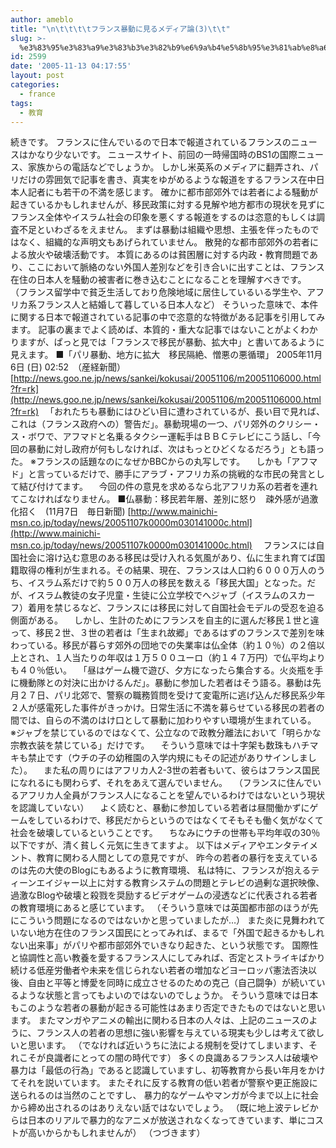 ```yaml
---
author: ameblo
title: "\n\t\t\t\tフランス暴動に見るメディア論(3)\t\t"
slug: >-
  %e3%83%95%e3%83%a9%e3%83%b3%e3%82%b9%e6%9a%b4%e5%8b%95%e3%81%ab%e8%a6%8b%e3%82%8b%e3%83%a1%e3%83%87%e3%82%a3%e3%82%a2%e8%ab%963
id: 2599
date: '2005-11-13 04:17:55'
layout: post
categories:
  - france
tags:
  - 教育
---
```


続きです。 フランスに住んでいるので日本で報道されているフランスのニュースはかなり少ないです。 ニュースサイト、前回の一時帰国時のBS1の国際ニュース、家族からの電話などでしょうか。 しかし米英系のメディアに翻弄され、パリだけの雰囲気で記事を書き、真実をゆがめるような報道をするフランス在中日本人記者にも若干の不満を感じます。 確かに都市部郊外では若者による騒動が起きているかもしれませんが、移民政策に対する見解や地方都市の現状を見ずにフランス全体やイスラム社会の印象を悪くする報道をするのは恣意的もしくは調査不足といわざるをえません。 まずは暴動は組織や思想、主張を伴ったものではなく、組織的な声明文もあげられていません。 散発的な都市部郊外の若者による放火や破壊活動です。 本質にあるのは貧困層に対する内政・教育問題であり、ここにおいて脈絡のない外国人差別などを引き合いに出すことは、フランス在住の日本人を騒動の被害者に巻き込むことになることを理解すべきです。 （フランス留学中で貧乏生活しており危険地域に居住しているいる学生や、アフリカ系フランス人と結婚して暮している日本人など） そういった意味で、本件に関する日本で報道されている記事の中で恣意的な特徴がある記事を引用してみます。 記事の裏までよく読めば、本質的・重大な記事ではないことがよくわかりますが、ぱっと見では「フランスで移民が暴動、拡大中」と書いてあるように見えます。 ■「パリ暴動、地方に拡大　移民隔絶、憎悪の悪循環」 2005年11月 6日 (日) 02:52　（産経新聞） [http://news.goo.ne.jp/news/sankei/kokusai/20051106/m20051106000.html?fr=rk](http://news.goo.ne.jp/news/sankei/kokusai/20051106/m20051106000.html?fr=rk) 　「おれたちも暴動にはひどい目に遭わされているが、長い目で見れば、これは（フランス政府への）警告だ」。暴動現場の一つ、パリ郊外のクリシー・ス・ボワで、アフマドと名乗るタクシー運転手はＢＢＣテレビにこう話し、「今回の暴動に対し政府が何もしなければ、次はもっとひどくなるだろう」とも語った。 ※フランスの話題なのになぜかBBCからの丸写しです。 　しかも「アフマド」と言っているだけで、勝手にアラブ・アフリカ系の挑戦的な市民の発言として結び付けてます。 　今回の件の意見を求めるなら北アフリカ系の若者を連れてこなければなりません。 ■仏暴動：移民若年層、差別に怒り　疎外感が過激化招く　(11月7日　毎日新聞) [http://www.mainichi-msn.co.jp/today/news/20051107k0000m030141000c.html](http://www.mainichi-msn.co.jp/today/news/20051107k0000m030141000c.html) 　フランスには自国社会に溶け込む意思のある移民は受け入れる気風があり、仏に生まれ育てば国籍取得の権利が生まれる。その結果、現在、フランスは人口約６０００万人のうち、イスラム系だけで約５００万人の移民を数える「移民大国」となった。だが、イスラム教徒の女子児童・生徒に公立学校でへジャブ（イスラムのスカーフ）着用を禁じるなど、フランスには移民に対して自国社会モデルの受忍を迫る側面がある。 　しかし、生計のためにフランスを自主的に選んだ移民１世と違って、移民２世、３世の若者は「生まれ故郷」であるはずのフランスで差別を味わっている。移民が暮らす郊外の団地での失業率は仏全体（約１０％）の２倍以上とされ、１人当たりの年収は１万５００ユーロ（約１４７万円）で仏平均よりも４０％低い。 　「昼はゲーム機で遊び、夕方になったら集合する。火炎瓶を手に機動隊との対決に出かけるんだ」。暴動に参加した若者はそう語る。暴動は先月２７日、パリ北郊で、警察の職務質問を受けて変電所に逃げ込んだ移民系少年２人が感電死した事件がきっかけ。日常生活に不満を募らせている移民の若者の間では、自らの不満のはけ口として暴動に加わりやすい環境が生まれている。　 ※ジャブを禁じているのではなくて、公立なので政教分離法において「明らかな宗教衣装を禁じている」だけです。 　そういう意味では十字架も数珠もハチマキも禁止です（ウチの子の幼稚園の入学内規にもその記述がありサインしました）。 　また私の周りにはアフリカ人2-3世の若者もいて、彼らはフランス国民になれるにも関わらず、それをあえて選んでいません。 　（フランスに住んでいるアフリカ人全員がフランス人になることを望んでいるわけではないという現状を認識していない） 　よく読むと、暴動に参加している若者は昼間働かずにゲームをしているわけで、移民だからというのではなくてそもそも働く気がなくて社会を破壊しているということです。 　ちなみにウチの世帯も平均年収の30％以下ですが、清く貧しく元気に生きてますよ。 以下はメディアやエンタテイメント、教育に関わる人間としての意見ですが、 昨今の若者の暴行を支えているのは先の大使のBlogにもあるように教育環境、 私は特に、フランスが抱えるティーンエイジャー以上に対する教育システムの問題とテレビの過剰な選択映像、過激なBlogや破壊と殺戮を奨励するビデオゲームの浸透などに代表される若者の教育環境にあると感じています。 （そういう意味では英国都市部のほうが先にこういう問題になるのではないかと思っていましたが…） また炎に見舞われていない地方在住のフランス国民にとってみれば、まるで「外国で起きるかもしれない出来事」がパリや都市部郊外でいきなり起きた、という状態です。 国際性と協調性と高い教養を愛するフランス人にしてみれば、否定とストライキばかり続ける低産労働者や未来を信じられない若者の増加などヨーロッパ憲法否決以後、自由と平等と博愛を同時に成立させるのための克己（自己闘争）が続いているような状態と言ってもよいのではないのでしょうか。 そういう意味では日本もこのような若者の暴動が起きる可能性はあまり否定できたものではないと思います。 またマンガやアニメの輸出に関わる日本の人々は、上記のニュースのように、フランス人の若者の思想に強い影響を与えている現実も少しは考えて欲しいと思います。 （でなければ近いうちに法による規制を受けてしまいます、それこそが良識者にとっての闇の時代です） 多くの良識あるフランス人は破壊や暴力は「最低の行為」であると認識していますし、初等教育から長い年月をかけてそれを説いています。 またそれに反する教育の低い若者が警察や更正施設に送られるのは当然のことですし、 暴力的なゲームやマンガが今まで以上に社会から締め出されるのはありえない話ではないでしょう。 （既に地上波テレビからは日本のリアルで暴力的なアニメが放送されなくなってきています、単にコストが高いからかもしれませんが） （つづきます）